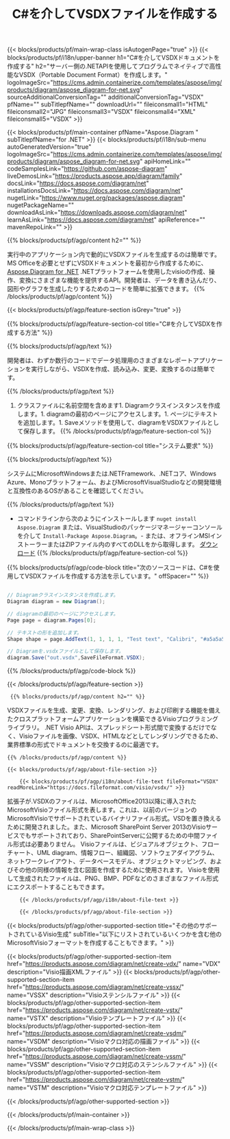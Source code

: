 ﻿---
title: C#を介してVSDXファイルを作成する 
url: /ja/net/create-vsdx/ 
description: C#VSDXドキュメントを生成するためのサンプルコード。このコードを使用して、VB .NET、Asp .NET、または任意の.NETベースのアプリケーション内にVSDXファイルを作成します。
---
{{< blocks/products/pf/main-wrap-class isAutogenPage="true" >}}
{{< blocks/products/pf/i18n/upper-banner h1="C#を介してVSDXドキュメントを作成する" h2="サーバー側の.NETAPIを使用してプログラムでネイティブで高性能なVSDX（Portable Document Format）を作成します。" logoImageSrc="https://cms.admin.containerize.com/templates/aspose/img/products/diagram/aspose_diagram-for-net.svg" sourceAdditionalConversionTag="" additionalConversionTag="VSDX" pfName="" subTitlepfName="" downloadUrl="" fileiconsmall1="HTML" fileiconsmall2="JPG" fileiconsmall3="VSDX" fileiconsmall4="XML" fileiconsmall5="VSDX" >}}

{{< blocks/products/pf/main-container pfName="Aspose.Diagram " subTitlepfName="for .NET" >}}
{{< blocks/products/pf/i18n/sub-menu autoGeneratedVersion="true" logoImageSrc="https://cms.admin.containerize.com/templates/aspose/img/products/diagram/aspose_diagram-for-net.svg" apiHomeLink="" codeSamplesLink="https://github.com/aspose-diagram" liveDemosLink="https://products.aspose.app/diagram/family" docsLink="https://docs.aspose.com/diagram/net" installationsDocsLink="https://docs.aspose.com/diagram/net" nugetLink="https://www.nuget.org/packages/aspose.diagram" nugetPackageName="" downloadAsLink="https://downloads.aspose.com/diagram/net" learnAsLink="https://docs.aspose.com/diagram/net" apiReference="" mavenRepoLink="" >}}

{{% blocks/products/pf/agp/content h2="" %}}

 実行中のアプリケーション内で動的にVSDXファイルを生成するのは簡単です。 MS Officeを必要とせずにVSDXドキュメントを最初から作成するために、
 [Aspose.Diagram for .NET](https://products.aspose.com/diagram/net) 
 .NETプラットフォームを使用したvisioの作成、操作、変換にさまざまな機能を提供するAPI。開発者は、データを書き込んだり、図形やグラフを生成したりするためのコードを簡単に拡張できます。
{{% /blocks/products/pf/agp/content %}}

{{< blocks/products/pf/agp/feature-section isGrey="true" >}}

{{% blocks/products/pf/agp/feature-section-col title="C#を介してVSDXを作成する方法" %}}

{{% blocks/products/pf/agp/text %}}

 開発者は、わずか数行のコードでデータ処理用のさまざまなレポートアプリケーションを実行しながら、VSDXを作成、読み込み、変更、変換するのは簡単です。

{{% /blocks/products/pf/agp/text %}}

1. クラスファイルに名前空間を含めます1. Diagramクラスインスタンスを作成します。1. diagramの最初のページにアクセスします。1. ページにテキストを追加します。1. Saveメソッドを使用して、diagramをVSDXファイルとして保存します。
{{% /blocks/products/pf/agp/feature-section-col %}}

{{% blocks/products/pf/agp/feature-section-col title="システム要求" %}}

{{% blocks/products/pf/agp/text %}}

 システムにMicrosoftWindowsまたは.NETFramework、.NETコア、Windows Azure、Monoプラットフォーム、およびMicrosoftVisualStudioなどの開発環境と互換性のあるOSがあることを確認してください。 

{{% /blocks/products/pf/agp/text %}}

- コマンドラインから次のようにインストールします <code>nuget install Aspose.Diagram</code> または、VisualStudioのパッケージマネージャーコンソールを介して <code>Install-Package Aspose.Diagram</code>。- または、オフラインMSIインストーラーまたはZIPファイル内のすべてのDLLをから取得します。 <a href="https://downloads.aspose.com/diagram/net">ダウンロード</a>
{{% /blocks/products/pf/agp/feature-section-col %}}

{{% blocks/products/pf/agp/code-block title="次のソースコードは、C#を使用してVSDXファイルを作成する方法を示しています。" offSpacer="" %}}

```cs

// Diagramクラスインスタンスを作成します。
Diagram diagram = new Diagram();

// diagramの最初のページにアクセスします。
Page page = diagram.Pages[0];

// テキストの形を追加します。
Shape shape = page.AddText(1, 1, 1, 1, "Test text", "Calibri", "#a5a5a5", 0.25);

// Diagramを.vsdxファイルとして保存します。
diagram.Save("out.vsdx",SaveFileFormat.VSDX);


```

{{% /blocks/products/pf/agp/code-block %}}

{{< /blocks/products/pf/agp/feature-section >}}

<!-- aboutfile Starts -->

     
     {{% blocks/products/pf/agp/content h2="" %}}

 VSDXファイルを生成、変更、変換、レンダリング、および印刷する機能を備えたクロスプラットフォームアプリケーションを構築できるVisioプログラミングライブラリ。 .NET Visio APIは、スプレッドシート形式間で変換するだけでなく、Visioファイルを画像、VSDX、HTMLなどとしてレンダリングできるため、業界標準の形式でドキュメントを交換するのに最適です。

    {{% /blocks/products/pf/agp/content %}}

    {{< blocks/products/pf/agp/about-file-section >}}

        {{< blocks/products/pf/agp/i18n/about-file-text fileFormat="VSDX" readMoreLink="https://docs.fileformat.com/visio/vsdx/" >}}
拡張子が.VSDXのファイルは、MicrosoftOffice2013以降に導入されたMicrosoftVisioファイル形式を表します。これは、以前のバージョンのMicrosoftVisioでサポートされているバイナリファイル形式。VSDを置き換えるために開発されました。また、Microsoft SharePoint Server 2013のVisioサービスでもサポートされており、SharePointServerに公開するための中間ファイル形式は必要ありません。 Visioファイルは、ビジュアルオブジェクト、フローチャート、UML diagram、情報フロー、組織図、ソフトウェアダイアグラム、ネットワークレイアウト、データベースモデル、オブジェクトマッピング、およびその他の同様の情報を含む図面を作成するために使用されます。 Visioを使用して生成されたファイルは、PNG、BMP、PDFなどのさまざまなファイル形式にエクスポートすることもできます。 

        {{< /blocks/products/pf/agp/i18n/about-file-text >}}

        {{< /blocks/products/pf/agp/about-file-section >}}

          

<!-- aboutfile Ends -->

{{< blocks/products/pf/agp/other-supported-section title="その他のサポートされているVisio生成" subTitle="以下にリストされているいくつかを含む他のMicrosoftVisioフォーマットを作成することもできます。" >}}

{{< blocks/products/pf/agp/other-supported-section-item href="https://products.aspose.com/diagram/net/create-vdx/" name="VDX" description="Visio描画XMLファイル" >}} 
{{< blocks/products/pf/agp/other-supported-section-item href="https://products.aspose.com/diagram/net/create-vssx/" name="VSSX" description="Visioステンシルファイル" >}}
{{< blocks/products/pf/agp/other-supported-section-item href="https://products.aspose.com/diagram/net/create-vstx/" name="VSTX" description="Visioテンプレートファイル" >}}
{{< blocks/products/pf/agp/other-supported-section-item href="https://products.aspose.com/diagram/net/create-vsdm/" name="VSDM" description="Visioマクロ対応の描画ファイル" >}}
{{< blocks/products/pf/agp/other-supported-section-item href="https://products.aspose.com/diagram/net/create-vssm/" name="VSSM" description="Visioマクロ対応のステンシルファイル" >}}
{{< blocks/products/pf/agp/other-supported-section-item href="https://products.aspose.com/diagram/net/create-vstm/" name="VSTM" description="Visioマクロ対応テンプレートファイル" >}}

{{< /blocks/products/pf/agp/other-supported-section >}}

{{< /blocks/products/pf/main-container >}}
    
{{< /blocks/products/pf/main-wrap-class >}}
